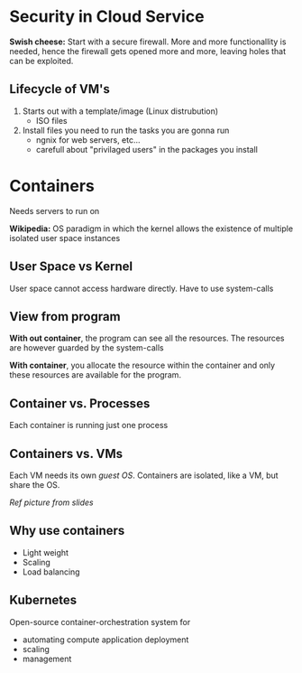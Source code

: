 # Security in Cloud Service

**Swish cheese:** Start with a secure firewall. More and more functionallity is needed, hence the firewall gets opened more and more, leaving holes that can be exploited.

## Lifecycle of VM's

1. Starts out with a template/image (Linux distrubution)
   - ISO files
2. Install files you need to run the tasks you are gonna run
   - ngnix for web servers, etc...
   - carefull about "privilaged users" in the packages you install

# Containers

Needs servers to run on

**Wikipedia:** OS paradigm in which the kernel allows the existence of multiple isolated user space instances

## User Space vs Kernel

User space cannot access hardware directly. Have to use system-calls

## View from program

**With out container**, the program can see all the resources. The resources are however guarded by the system-calls

**With container**, you allocate the resource within the container and only these resources are available for the program.

## Container vs. Processes

Each container is running just one process

## Containers vs. VMs

Each VM needs its own _guest OS_. Containers are isolated, like a VM, but share the OS.

_Ref picture from slides_

## Why use containers

- Light weight
- Scaling
- Load balancing

## Kubernetes

Open-source container-orchestration system for

- automating compute application deployment
- scaling
- management

